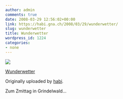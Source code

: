 ```yaml
---
author: admin
comments: true
date: 2008-03-29 12:56:02+00:00
link: https://habi.gna.ch/2008/03/29/wunderwetter/
slug: wunderwetter
title: Wunderwetter
wordpress_id: 1224
categories:
- none
---
```



 [![](https://static.flickr.com/3206/2371151808_c52a29523a_m.jpg)](https://www.flickr.com/photos/habi/2371151808/)
   

 
  [Wunderwetter](https://www.flickr.com/photos/habi/2371151808/)
    

  Originally uploaded by [habi](https://www.flickr.com/people/habi/).
 



Zum Zmittag in Grindelwald...
  

